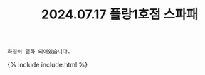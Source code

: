 ﻿---
title: 2024.07.17 플랑1호점 스파패
categories: [2024, 스튜디오, 코스프레]
comments: false
model: [
    "plan1room240717_Kimmussg_2",
]
thumbnail: /assets/img/2024/07-17/thumb.jpg
---

`화질이 열화 되어있습니다.`

{% include include.html %}